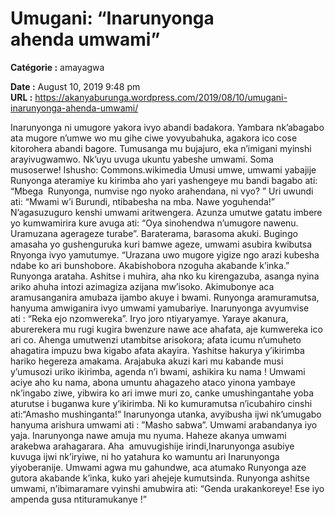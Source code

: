 # Umugani: “Inarunyonga ahenda umwami”

**Catégorie :** amayagwa

**Date :** August 10, 2019 9:48 pm  
**URL :** https://akanyaburunga.wordpress.com/2019/08/10/umugani-inarunyonga-ahenda-umwami/

Inarunyonga ni umugore yakora ivyo abandi badakora. Yambara nk’abagabo ata mugore n’umwe wo mu gihe ciwe yovyubahuka, agakora ico cose kitorohera abandi bagore. Tumusanga mu bujajuro, eka n’imigani myinshi arayivugwamwo. Nk’uyu uvuga ukuntu yabeshe umwami. Soma musoserwe!
Ishusho: Commons.wikimedia
Umusi umwe, umwami yabajije Runyonga ateramiye ku kirimba aho yari yashengeye mu bandi bagabo ati: “Mbega  Runyonga, numvise ngo nyoko arahendana, ni vyo? ”
Uri uwundi ati: “Mwami w’i Burundi, ntibabesha na mba. Nawe yoguhenda!”
N’agasuzuguro kenshi umwami aritwengera. Azunza umutwe gatatu imbere yo kumwamirira kure avuga ati: “Oya sinohendwa n’umugore nawenu. Uramuzana agerageze turabe”.
Baraterama, barasoma akuki. Bugingo amasaha yo gushenguruka kuri bamwe ageze, umwami asubira kwibutsa Rnyonga ivyo yamutumye. “Urazana uwo mugore yigize ngo arazi kubesha ndabe ko ari bunshobore. Akabishobora nzoguha akabande k’inka.”
Runyonga arataha. Ashitse i muhira, aha nko ku kirengazuba, asanga nyina ariko ahuha intozi azimagiza azijana mw’isoko. Akimubonye aca aramusanganira amubaza ijambo akuye i bwami.
Runyonga aramuramutsa, hanyuma amwiganira ivyo umwami yamubariye. Inarunyonga avyumvise ati : “Reka ejo nzomwereka”.
Iryo joro ntiyaryamye. Yaraye akanura, aburerekera mu rugi kugira bwenzure nawe ace ahafata, aje kumwereka ico ari co.
Ahenga umutwenzi utambitse arisokora; afata icumu n’umuheto ahagatira impuzu bwa kigabo afata akayira. Yashitse hakurya y’ikirimba hariko hegereza amakama.
Arajabuka akuzi kari mu kabande musi y’umusozi uriko ikirimba, agenda n’i bwami, ashikira ku nama !
Umwami aciye aho ku nama, abona umuntu ahagazeho ataco yinona yambaye nk’ingabo ziwe, yibwira ko ari imwe muri zo, canke umushingantahe yoba aturutse i buganwa kure y’ikirimba. Ni ko kumuramutsa n’icubahiro cinshi ati:“Amasho mushinganta!”
Inarunyonga utanka, avyibusha ijwi nk’umugabo hanyuma arishura umwami ati : ”Masho sabwa”. Umwami arabandanya iyo yaja. Inarunyonga nawe amuja mu nyuma. Haheze akanya umwami arakebwa arahagarara. Aha  amuvugishije irindi,Inarunyonga asubiye kuvuga ijwi nk’iryiwe, ni ho yatahura ko wamuntu ari Inarunyonga yiyoberanije.
Umwami agwa mu gahundwe, aca atumako Runyonga aze gutora akabande k’inka, kuko yari ahejeje kumutsinda. Runyonga ashitse umwami, n’ibimaramare vyinshi amubwira ati: “Genda urakankoreye! Ese iyo ampenda gusa ntituramukanye !”
